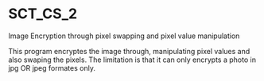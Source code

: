 # SCT_CS_2
Image Encryption through pixel swapping and pixel value manipulation

This program encryptes the image through, 
manipulating pixel values and also swaping the pixels.
The limitation is that it can only encrypts a photo
in jpg OR jpeg formates only.
